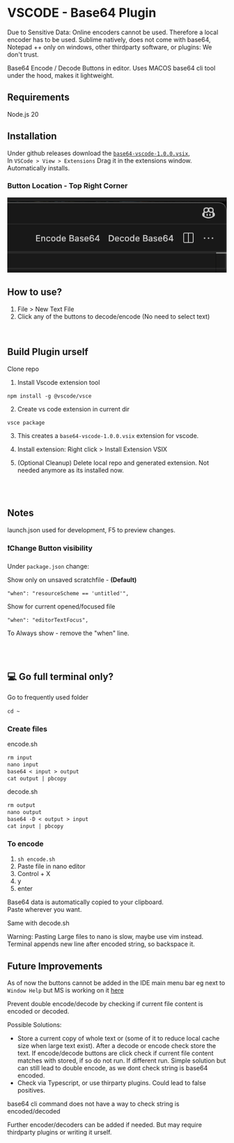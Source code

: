 # VSCODE - Base64 Plugin

Due to Sensitive Data: Online encoders cannot be used. Therefore a local encoder has to be used.
Sublime natively, does not come with base64, Notepad ++ only on windows, other thirdparty software, or plugins: We don't trust.

Base64 Encode / Decode Buttons in editor.
Uses MACOS base64 cli tool under the hood,
makes it lightweight.


## Requirements
Node.js 20

## Installation
Under github releases download the [`base64-vscode-1.0.0.vsix`](https://github.com/ajhosa/vscode-base64-plugin/releases/download/v1.0.0/base64-vscode-1.0.0.vsix), <br>
In `VSCode > View > Extensions` Drag it in the extensions window. Automatically installs.

### Button Location - Top Right Corner
![Button Location](image.png)

## How to use?
1. File > New Text File
2. Click any of the buttons to decode/encode (No need to select text)

<br>

## Build Plugin urself
Clone repo
1. Install Vscode extension tool
```
npm install -g @vscode/vsce
```
2. Create vs code extension in current dir
```
vsce package
```

3. This creates a `base64-vscode-1.0.0.vsix` extension for vscode.

4. Install extension: Right click > Install Extension VSIX

5. (Optional Cleanup) Delete local repo and generated extension. Not needed anymore as its installed now.

 
 <br><br>


## Notes
launch.json used for development, F5 to preview changes.

### ❗Change Button visibility

Under `package.json` change:

Show only on unsaved scratchfile - **(Default)** <br>
```
"when": "resourceScheme == 'untitled'",
```

Show for current opened/focused file <br>
```
"when": "editorTextFocus",
```
To Always show - remove the "when" line.

 <br><br>

 ## 💻 Go full terminal only?

Go to frequently used folder

``cd ~``

### Create files

encode.sh
```
rm input
nano input
base64 < input > output
cat output | pbcopy
```
decode.sh
```
rm output
nano output
base64 -D < output > input
cat input | pbcopy
```

### To encode
1. `sh encode.sh`
2. Paste file in nano editor
3. Control + X
4. y
5. enter

Base64 data is automatically copied to your clipboard. <br>
Paste wherever you want.

Same with decode.sh

Warning: Pasting Large files to nano is slow, maybe use vim instead. Terminal appends new line after encoded string, so backspace it.


## Future Improvements

As of now the buttons cannot be added in the IDE main menu bar eg next to ` Window Help` but MS is working on it [here](https://github.com/microsoft/vscode/issues/211343)


Prevent double encode/decode by checking if current file content is encoded or decoded.

Possible Solutions: 
- Store a current copy of whole text or (some of it to reduce local cache size when large text exist). After a decode or encode check store the text. If encode/decode buttons are click check if current file content matches with stored, if so do not run. If different run. Simple solution but can still lead to double encode, as we dont check string is base64 encoded.
- Check via Typescript, or use thirparty plugins. Could lead to false positives.

base64 cli command does not have a way to check string is encoded/decoded

Further encoder/decoders can be added if needed. But may require thirdparty plugins or writing it urself.
